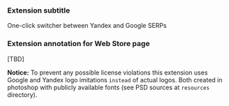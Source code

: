 ### Extension subtitle

One-click switcher between Yandex and Google SERPs

### Extension annotation for Web Store page

[TBD]

**Notice:** To prevent any possible license violations this extension uses Google and Yandex logo imitations `instead` of actual logos. Both created in photoshop with publicly available fonts (see PSD sources at `resources` directory).
